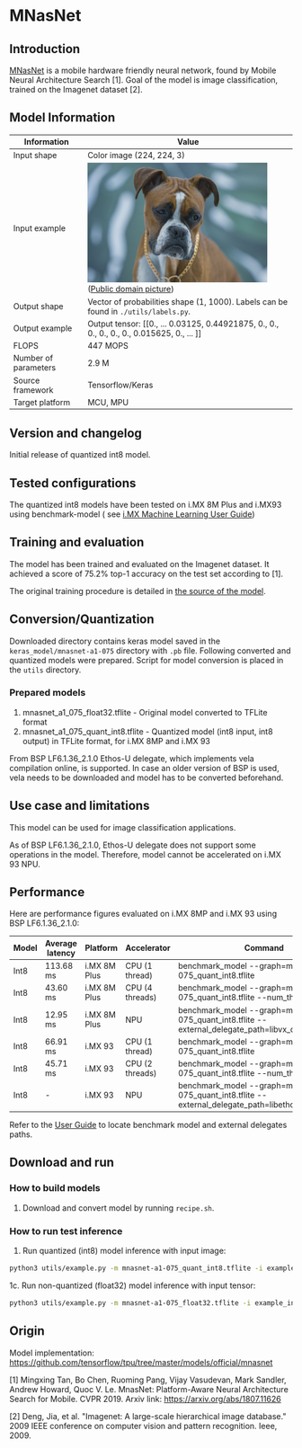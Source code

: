 # MNasNet

## Introduction

[MNasNet](https://github.com/tensorflow/tpu/tree/master/models/official/mnasnet) is a mobile hardware friendly neural network, found by Mobile Neural Architecture Search [1]. Goal of the model is image classification, trained on the Imagenet dataset [2].

## Model Information

 Information          | Value
----------------------|--------------------------------------------------------------------------------------------
 Input shape          | Color image (224, 224, 3)
 Input example        | <img src="example_input.jpg" width=320px> <br>  ([Public domain picture](https://commons.wikimedia.org/wiki/File:A_pure_and_female_Boxer_dog_in_Iran_10.jpg))
 Output shape         | Vector of probabilities shape (1, 1000). Labels can be found in `./utils/labels.py`.
 Output example       | Output tensor: [[0., ... 0.03125, 0.44921875, 0., 0., 0., 0., 0., 0., 0.015625, 0., ... ]]
 FLOPS                | 447 MOPS
 Number of parameters | 2.9 M
 Source framework     | Tensorflow/Keras
 Target platform      | MCU, MPU

## Version and changelog

Initial release of quantized int8 model.

## Tested configurations

The quantized int8 models have been tested on i.MX 8M Plus and i.MX93 using benchmark-model (
see [i.MX Machine Learning User Guide](https://www.nxp.com/docs/en/user-guide/IMX-MACHINE-LEARNING-UG.pdf))

## Training and evaluation

The model has been trained and evaluated on the Imagenet dataset. It achieved a score of 75.2% top-1 accuracy on the test set according to [1].

The original training procedure is detailed in [the source of the model](https://github.com/tensorflow/tpu/tree/master/models/official/mnasnet).

## Conversion/Quantization

Downloaded directory contains keras model saved in the `keras_model/mnasnet-a1-075` directory with `.pb` file. Following converted and quantized models were prepared. Script for model conversion is placed in the `utils` directory.

### Prepared models

1. mnasnet_a1_075_float32.tflite - Original model converted to TFLite format
2. mnasnet_a1_075_quant_int8.tflite - Quantized model (int8 input, int8 output) in TFLite format, for i.MX 8MP and i.MX 93

From BSP LF6.1.36_2.1.0 Ethos-U delegate, which implements vela compilation online, is supported. In case an older version of BSP is used, vela needs to be downloaded and model has to be converted beforehand.

## Use case and limitations

This model can be used for image classification applications.

As of BSP LF6.1.36_2.1.0, Ethos-U delegate does not support some operations in the model. Therefore, model cannot be accelerated on i.MX 93 NPU.

## Performance

Here are performance figures evaluated on i.MX 8MP and i.MX 93 using BSP LF6.1.36_2.1.0:

Model | Average latency | Platform     | Accelerator     | Command
------|-----------------|--------------|-----------------|---------------------------------------------------------
Int8  | 113.68 ms       | i.MX 8M Plus | CPU (1 thread)  | benchmark_model --graph=mnasnet-a1-075_quant_int8.tflite
Int8  | 43.60 ms        | i.MX 8M Plus | CPU (4 threads) | benchmark_model --graph=mnasnet-a1-075_quant_int8.tflite --num_threads=4
Int8  | 12.95 ms        | i.MX 8M Plus | NPU             | benchmark_model --graph=mnasnet-a1-075_quant_int8.tflite --external_delegate_path=libvx_delegate.so
Int8  | 66.91 ms        | i.MX 93      | CPU (1 thread)  | benchmark_model --graph=mnasnet-a1-075_quant_int8.tflite
Int8  | 45.71 ms        | i.MX 93      | CPU (2 threads) | benchmark_model --graph=mnasnet-a1-075_quant_int8.tflite --num_threads=2
Int8  | -               | i.MX 93      | NPU             | benchmark_model --graph=mnasnet-a1-075_quant_int8.tflite --external_delegate_path=libethosu_delegate.so

Refer to the [User Guide](https://www.nxp.com/docs/en/user-guide/IMX-MACHINE-LEARNING-UG.pdf) to locate benchmark model and external delegates paths.


## Download and run

### How to build models

1. Download and convert model by running `recipe.sh`.

### How to run test inference

1. Run quantized (int8) model inference with input image:

```bash
python3 utils/example.py -m mnasnet-a1-075_quant_int8.tflite -i example_input.jpg -q
```

1c. Run non-quantized (float32) model inference with input tensor:

```bash
python3 utils/example.py -m mnasnet-a1-075_float32.tflite -i example_input.jpg
```

## Origin

Model implementation: https://github.com/tensorflow/tpu/tree/master/models/official/mnasnet

[1] Mingxing Tan, Bo Chen, Ruoming Pang, Vijay Vasudevan, Mark Sandler, Andrew Howard, Quoc V. Le. MnasNet:
Platform-Aware Neural Architecture Search for Mobile. CVPR 2019. Arxiv link: https://arxiv.org/abs/1807.11626

[2] Deng, Jia, et al. "Imagenet: A large-scale hierarchical image database." 2009 IEEE conference on computer vision and
pattern recognition. Ieee, 2009.
